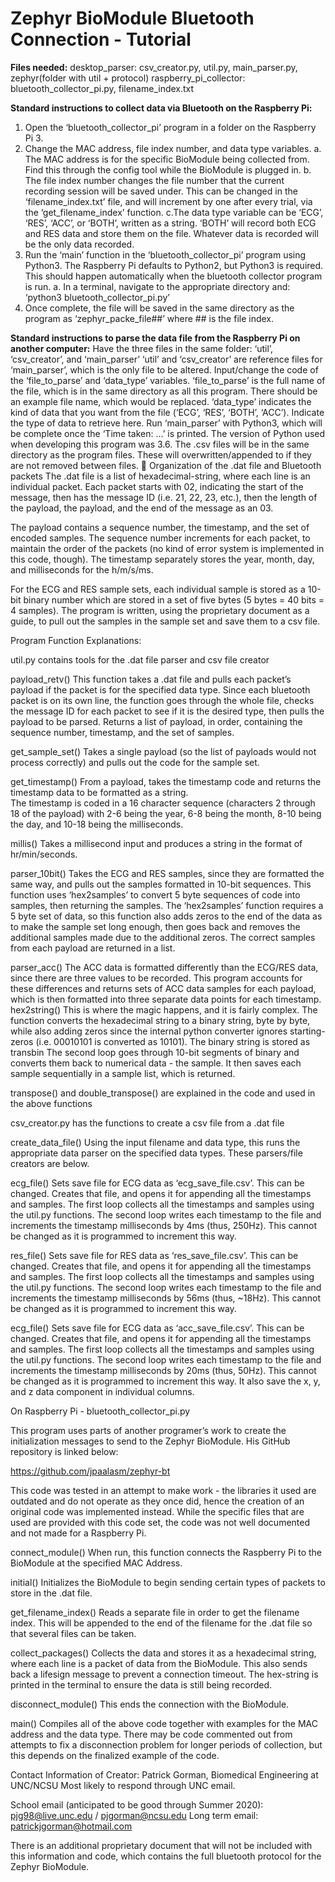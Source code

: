# Zephyr BioModule Bluetooth Connection - Tutorial

**Files needed:**
desktop_parser: csv_creator.py, util.py, main_parser.py, zephyr(folder with util + protocol)
raspberry_pi_collector: bluetooth_collector_pi.py, filename_index.txt

**Standard instructions to collect data via Bluetooth on the Raspberry Pi:**
 1. Open the ‘bluetooth_collector_pi’ program in a folder on the Raspberry Pi 3. 
 2. Change the MAC address, file index number, and data type variables. 
  a. The MAC address is for the specific BioModule being collected from. Find this through the config tool while the BioModule is plugged in. 
  b. The file index number changes the file number that the current recording session will be saved under. This can be changed in the ‘filename_index.txt’ file, and will increment by one after every trial, via the ‘get_filename_index’ function.
  c.The data type variable can be ‘ECG’, ‘RES’, ‘ACC’, or ‘BOTH’, written as a string. ‘BOTH’ will record both ECG and RES data and store them on the file. Whatever data is recorded will be the only data recorded. 
 3. Run the ‘main’ function in the ‘bluetooth_collector_pi’ program using Python3. The Raspberry Pi defaults to Python2, but Python3 is required. This should happen automatically when the bluetooth collector program is run.
  a. In a terminal, navigate to the appropriate directory and:
    ‘python3 bluetooth_collector_pi.py’
 4. Once complete, the file will be saved in the same directory as the program as ‘zephyr_packe_file##’ where ## is the file index. 

**Standard instructions to parse the data file from the Raspberry Pi on another computer:**
Have the three files in the same folder: ‘util’, ‘csv_creator’, and ‘main_parser’
‘util’ and ‘csv_creator’ are reference files for ‘main_parser’, which is the only file to be altered. 
Input/change the code of the ‘file_to_parse’ and ‘data_type’ variables. 
‘file_to_parse’ is the full name of the file, which is in the same directory as all this program. There should be an example file name, which would be replaced. 
‘data_type’ indicates the kind of data that you want from the file (‘ECG’, ‘RES’, ‘BOTH’, ‘ACC’). Indicate the type of data to retrieve here. 
Run ‘main_parser’ with Python3, which will be complete once the ‘Time taken: …’ is printed. The version of Python used when developing this program was 3.6.
The .csv files will be in the same directory as the program files. 
These will overwritten/appended to if they are not removed between files. 

Organization of the .dat file and Bluetooth packets
The .dat file is a list of hexadecimal-string, where each line is an individual packet. Each packet starts with 02, indicating the start of the message, then has the message ID (i.e. 21, 22, 23, etc.), then the length of the payload, the payload, and the end of the message as an 03. 

The payload contains a sequence number, the timestamp, and the set of encoded samples. The sequence number increments for each packet, to maintain the order of the packets (no kind of error system is implemented in this code, though). The timestamp separately stores the year, month, day, and milliseconds for the h/m/s/ms. 

For the ECG and RES sample sets, each individual sample is stored as a 10-bit binary number which are stored in a set of five bytes (5 bytes = 40 bits = 4 samples). The program is written, using the proprietary document as a guide, to pull out the samples in the sample set and save them to a csv file. 

Program Function Explanations:

util.py contains tools for the .dat file parser and csv file creator

payload_retv()
This function takes a .dat file and pulls each packet’s payload if the packet is for the specified data type. 
Since each bluetooth packet is on its own line, the function goes through the whole file, checks the message ID for each packet to see if it is the desired type, then pulls the payload to be parsed.
Returns a list of payload, in order, containing the sequence number, timestamp, and the set of samples. 

get_sample_set()
Takes a single payload (so the list of payloads would not process correctly) and pulls out the code for the sample set. 

get_timestamp()
From a payload, takes the timestamp code and returns the timestamp data to be formatted as a string. 	
The timestamp is coded in a 16 character sequence (characters 2 through 18 of the payload) with 2-6 being the year, 6-8 being the month, 8-10 being the day, and 10-18 being the milliseconds. 

millis()
Takes a millisecond input and produces a string in the format of hr/min/seconds. 

parser_10bit()
Takes the ECG and RES samples, since they are formatted the same way, and pulls out the samples formatted in 10-bit sequences. 
This function uses ‘hex2samples’ to convert 5 byte sequences of code into samples, then returning the samples. 
The ‘hex2samples’ function requires a 5 byte set of data, so this function also adds zeros to the end of the data as to make the sample set long enough, then goes back and removes the additional samples made due to the additional zeros. 
The correct samples from each payload are returned in a list. 

parser_acc()
The ACC data is formatted differently than the ECG/RES data, since there are three values to be recorded. This program accounts for these differences and returns sets of ACC data samples for each payload, which is then formatted into three separate data points for each timestamp. 
hex2string()
This is where the magic happens, and it is fairly complex. The function converts the hexadecimal string to a binary string, byte by byte, while also adding zeros since the internal python converter ignores starting-zeros (i.e. 00010101 is converted as 10101). 
The binary string is stored as transbin
The second loop goes through 10-bit segments of binary and converts them back to numerical data - the sample. It then saves each sample sequentially in a sample list, which is returned. 

transpose() and double_transpose() are explained in the code and used in the above functions

csv_creator.py has the functions to create a csv file from a .dat file

create_data_file()
Using the input filename and data type, this runs the appropriate data parser on the specified data types. These parsers/file creators are below.

ecg_file()
Sets save file for ECG data as ‘ecg_save_file.csv’. This can be changed.
Creates that file, and opens it for appending all the timestamps and samples.
The first loop collects all the timestamps and samples using the util.py functions.
The second loop writes each timestamp to the file and increments the timestamp milliseconds by 4ms (thus, 250Hz). This cannot be changed as it is programmed to increment this way. 

res_file()
Sets save file for RES data as ‘res_save_file.csv’. This can be changed.
Creates that file, and opens it for appending all the timestamps and samples.
The first loop collects all the timestamps and samples using the util.py functions.
The second loop writes each timestamp to the file and increments the timestamp milliseconds by 56ms (thus, ~18Hz). This cannot be changed as it is programmed to increment this way. 

ecg_file()
Sets save file for ECG data as ‘acc_save_file.csv’. This can be changed.
Creates that file, and opens it for appending all the timestamps and samples.
The first loop collects all the timestamps and samples using the util.py functions.
The second loop writes each timestamp to the file and increments the timestamp milliseconds by 20ms (thus, 50Hz). This cannot be changed as it is programmed to increment this way. It also save the x, y, and z data component in individual columns. 


On Raspberry Pi -  bluetooth_collector_pi.py

This program uses parts of another programer’s work to create the initialization messages to send to the Zephyr BioModule. His GitHub repository is linked below:

https://github.com/jpaalasm/zephyr-bt

This code was tested in an attempt to make work - the libraries it used are outdated and do not operate as they once did, hence the creation of an original code was implemented instead. While the specific files that are used are provided with this code set, the code was not well documented and not made for a Raspberry Pi. 

connect_module()
When run, this function connects the Raspberry Pi to the BioModule at the specified MAC Address. 

initial()
Initializes the BioModule to begin sending certain types of packets to store in the .dat file. 

get_filename_index()
Reads a separate file in order to get the filename index. This will be appended to the end of the filename for the .dat file so that several files can be taken. 

collect_packages()
Collects the data and stores it as a hexadecimal string, where each line is a packet of data from the BioModule. This also sends back a lifesign message to prevent a connection timeout. The hex-string is printed in the terminal to ensure the data is still being recorded. 

disconnect_module()
This ends the connection with the BioModule.

main()
Compiles all of the above code together with examples for the MAC address and the data type. There may be code commented out from attempts to fix a disconnection problem for longer periods of collection, but this depends on the finalized example of the code. 

Contact Information of Creator:
Patrick Gorman, Biomedical Engineering at UNC/NCSU
Most likely to respond through UNC email.

School email (anticipated to be good through Summer 2020): 
pjg98@live.unc.edu / pjgorman@ncsu.edu
Long term email: patrickjgorman@hotmail.com

There is an additional proprietary document that will not be included with this information and code, which contains the full bluetooth protocol for the Zephyr BioModule.
